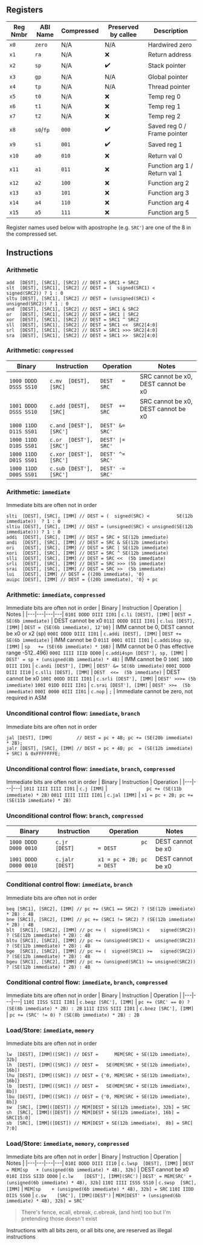 ## Registers
| Reg Nmbr | ABI Name | Compressed | Preserved by callee | Description |
|----------|----------|------------|---------------------|-------------|
|   `x0`   |  `zero`  |     N/A    |         N/A         | Hardwired zero
|   `x1`   |   `ra`   |     N/A    |         :x:         | Return address
|   `x2`   |   `sp`   |     N/A    | :heavy_check_mark:  | Stack pointer
|   `x3`   |   `gp`   |     N/A    |         N/A         | Global pointer
|   `x4`   |   `tp`   |     N/A    |         N/A         | Thread pointer
|   `x5`   |   `t0`   |     N/A    |         :x:         | Temp reg 0
|   `x6`   |   `t1`   |     N/A    |         :x:         | Temp reg 1
|   `x7`   |   `t2`   |     N/A    |         :x:         | Temp reg 2
|   `x8`   | `s0`/`fp`|    `000`   | :heavy_check_mark:  | Saved reg 0 / Frame pointer
|   `x9`   |   `s1`   |    `001`   | :heavy_check_mark:  | Saved reg 1
|   `x10`  |   `a0`   |    `010`   |         :x:         | Return val 0
|   `x11`  |   `a1`   |    `011`   |         :x:         | Function arg 1 / Return val 1
|   `x12`  |   `a2`   |    `100`   |         :x:         | Function arg 2
|   `x13`  |   `a3`   |    `101`   |         :x:         | Function arg 3
|   `x14`  |   `a4`   |    `110`   |         :x:         | Function arg 4
|   `x15`  |   `a5`   |    `111`   |         :x:         | Function arg 5

Register names used below with apostrophe (e.g. `SRC'`) are one of the 8 in the compressed set.

## Instructions
### Arithmetic
```
add  [DEST], [SRC1], [SRC2] // DEST = SRC1 + SRC2
slt  [DEST], [SRC1], [SRC2] // DEST = (  signed(SRC1) <   signed(SRC2)) ? 1 : 0
sltu [DEST], [SRC1], [SRC2] // DEST = (unsigned(SRC1) < unsigned(SRC2)) ? 1 : 0
and  [DEST], [SRC1], [SRC2] // DEST = SRC1 & SRC2
or   [DEST], [SRC1], [SRC2] // DEST = SRC1 | SRC2
xor  [DEST], [SRC1], [SRC2] // DEST = SRC1 ^ SRC2
sll  [DEST], [SRC1], [SRC2] // DEST = SRC1 <<  SRC2[4:0]
srl  [DEST], [SRC1], [SRC2] // DEST = SRC1 >>> SRC2[4:0]
sra  [DEST], [SRC1], [SRC2] // DEST = SRC1 >>  SRC2[4:0]
```

### Arithmetic: `compressed`
| Binary | Instruction | Operation | Notes |
|---|---|---|---|
`1000 DDDD DSSS SS10` | `c.mv  [DEST],  [SRC]`  | `DEST   = SRC` | SRC cannot be x0, DEST cannot be x0
`1001 DDDD DSSS SS10` | `c.add [DEST],  [SRC]`  | `DEST  += SRC` | SRC cannot be x0, DEST cannot be x0
`1000 11DD D11S SS01` | `c.and [DEST'], [SRC']` | `DEST' &= SRC'`
`1000 11DD D10S SS01` | `c.or  [DEST'], [SRC']` | `DEST' \|= SRC'`
`1000 11DD D01S SS01` | `c.xor [DEST'], [SRC']` | `DEST' ^= SRC'`
`1000 11DD D00S SS01` | `c.sub [DEST'], [SRC']` | `DEST' -= SRC'`

### Arithmetic: `immediate`
Immediate bits are often not in order
```
slti  [DEST], [SRC], [IMM] // DEST = (  signed(SRC) <          SE(12b immediate))  ? 1 : 0
sltiu [DEST], [SRC], [IMM] // DEST = (unsigned(SRC) < unsigned(SE(12b immediate))) ? 1 : 0
addi  [DEST], [SRC], [IMM] // DEST = SRC + SE(12b immediate)
andi  [DEST], [SRC], [IMM] // DEST = SRC & SE(12b immediate)
ori   [DEST], [SRC], [IMM] // DEST = SRC | SE(12b immediate)
xori  [DEST], [SRC], [IMM] // DEST = SRC ^ SE(12b immediate)
slli  [DEST], [SRC], [IMM] // DEST = SRC <<  (5b immediate)
srli  [DEST], [SRC], [IMM] // DEST = SRC >>> (5b immediate)
srai  [DEST], [SRC], [IMM] // DEST = SRC >>  (5b immediate)
lui   [DEST], [IMM] // DEST = {(20b immediate), '0}
auipc [DEST], [IMM] // DEST = {(20b immediate), '0} + pc
```

### Arithmetic: `immediate`, `compressed`
Immediate bits are often not in order
| Binary | Instruction | Operation | Notes |
|---|---|---|---|
`010I DDDD DIII II01` | `c.li [DEST], [IMM]`            | `DEST =  SE(6b immediate)` | DEST cannot be x0
`011I DDDD DIII II01` | `c.lui [DEST], [IMM]`           | `DEST = {SE(6b immediate), 12'b0}` | IMM cannot be 0, DEST cannot be x0 or x2 (sp)
`000I DDDD DIII II01` | `c.addi [DEST], [IMM]`          | `DEST +=  SE(6b immediate)` | IMM cannot be 0
`011I 0001 0III II01` | `c.addi16sp sp, [IMM]`          | `sp   += (SE(6b immediate) * 16B)` | IMM cannot be 0 (has effective range -512..496)
`000I IIII IIID DD00` | `c.addi4spn [DEST'], sp, [IMM]` | `DEST' = sp + (unsigned(8b immediate) * 4B)` | IMM cannot be 0
`100I 10DD DIII II01` | `c.andi [DEST'], [IMM]`         | `DEST' &= SE(6b immediate)`
`000I DDDD DIII II10` | `c.slli [DEST], [IMM]`          | `DEST  <<=  (5b immediate)` | DEST cannot be x0
`100I 00DD DIII II01` | `c.srli [DEST'], [IMM]`         | `DEST' >>>= (5b immediate)`
`100I 01DD DIII II01` | `c.srai [DEST'], [IMM]`         | `DEST' >>=  (5b immediate)`
`000I 0000 0III II01` | `c.nop`                         | `;`                         | Immediate cannot be zero, not required in ASM

### Unconditional control flow: `immediate`, `branch`
Immediate bits are often not in order
```
jal [DEST], [IMM]         // DEST = pc + 4B; pc += (SE(20b immediate) * 2B);
jalr [DEST], [SRC], [IMM] // DEST = pc + 4B; pc  = (SE(12b immediate) + SRC) & 0xFFFFFFFE;
```

### Unconditional control flow: `immediate`, `branch`, `compressed`
Immediate bits are often not in order
| Binary | Instruction | Operation |
|---|---|---|
`101I IIII IIII II01` | `c.j [IMM]`   | `              pc += (SE(11b immediate) * 2B)`
`001I IIII IIII II01` | `c.jal [IMM]` | `x1 = pc + 2B; pc += (SE(11b immediate) * 2B)`

### Unconditional control flow: `branch`, `compressed`
| Binary | Instruction | Operation | Notes |
|---|---|---|---|
`1000 DDDD D000 0010` | `c.jr   [DEST]` | `              pc = DEST` | DEST cannot be x0
`1001 DDDD D000 0010` | `c.jalr [DEST]` | `x1 = pc + 2B; pc = DEST` | DEST cannot be x0

### Conditional control flow: `immediate`, `branch`
Immediate bits are often not in order
```
beq [SRC1], [SRC2], [IMM] // pc += (SRC1 == SRC2) ? (SE(12b immediate) * 2B) : 4B
bne [SRC1], [SRC2], [IMM] // pc += (SRC1 != SRC2) ? (SE(12b immediate) * 2B) : 4B
blt  [SRC1], [SRC2], [IMM] // pc += (  signed(SRC1) <    signed(SRC2)) ? (SE(12b immediate) * 2B) : 4B
bltu [SRC1], [SRC2], [IMM] // pc += (unsigned(SRC1) <  unsigned(SRC2)) ? (SE(12b immediate) * 2B) : 4B
bge  [SRC1], [SRC2], [IMM] // pc += (  signed(SRC1) >=   signed(SRC2)) ? (SE(12b immediate) * 2B) : 4B
bgeu [SRC1], [SRC2], [IMM] // pc += (unsigned(SRC1) >= unsigned(SRC2)) ? (SE(12b immediate) * 2B) : 4B
```

### Conditional control flow: `immediate`, `branch`, `compressed`
Immediate bits are often not in order
| Binary | Instruction | Operation |
|---|---|---|
`110I IISS SIII II01` | `c.beqz [SRC'], [IMM]` | `pc += (SRC' == 0) ? (SE(8b immediate) * 2B) : 2B`
`111I IISS SIII II01` | `c.bnez [SRC'], [IMM]` | `pc += (SRC' != 0) ? (SE(8b immediate) * 2B) : 2B`

### Load/Store: `immediate`, `memory`
Immediate bits are often not in order
```
lw  [DEST], [IMM]([SRC]) // DEST =      MEM[SRC + SE(12b immediate), 32b]
lh  [DEST], [IMM]([SRC]) // DEST =   SE(MEM[SRC + SE(12b immediate), 16b])
lhu [DEST], [IMM]([SRC]) // DEST = {'0, MEM[SRC + SE(12b immediate), 16b]}
lb  [DEST], [IMM]([SRC]) // DEST =   SE(MEM[SRC + SE(12b immediate),  8b])
lbu [DEST], [IMM]([SRC]) // DEST = {'0, MEM[SRC + SE(12b immediate),  8b]}
sw  [SRC], [IMM]([DEST]) // MEM[DEST + SE(12b immediate), 32b] = SRC
sh  [SRC], [IMM]([DEST]) // MEM[DEST + SE(12b immediate), 16b] = SRC[15:0]
sb  [SRC], [IMM]([DEST]) // MEM[DEST + SE(12b immediate),  8b] = SRC[ 7:0]
```

### Load/Store: `immediate`, `memory`, `compressed`
Immediate bits are often not in order
| Binary | Instruction | Operation | Notes |
|---|---|---|---|
`010I DDDD DIII II10` | `c.lwsp  [DEST], [IMM]`        | `DEST  = MEM[sp   + (unsigned(6b immediate) * 4B), 32b]` | DEST cannot be x0
`010I IISS SIID DD00` | `c.lw    [DEST'], [IMM](SRC')` | `DEST' = MEM[SRC' + (unsigned(6b immediate) * 4B), 32b]`
`110I IIII ISSS SS10` | `c.swsp  [SRC], [IMM]`         | `MEM[sp    + (unsigned(6b immediate) * 4B), 32b] = SRC`
`110I IIDD DIIS SS00` | `c.sw    [SRC'], [IMM](DEST')` | `MEM[DEST' + (unsigned(6b immediate) * 4B), 32b] = SRC'`


> There's fence, ecall, ebreak, c.ebreak, (and hint) too but I'm pretending those doesn't exist

Instructions with all bits zero, or all bits one, are reserved as illegal instructions
